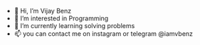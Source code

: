 - 👋 Hi, I’m Vijay Benz
- 👀 I’m interested in Programming
- 🌱 I’m currently learning solving problems
- 📫 you can contact me on instagram or telegram @iamvbenz

